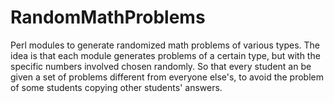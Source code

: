 RandomMathProblems
==================

Perl modules to generate randomized math problems of various types. The idea is that each module generates problems of a certain type, but with the specific numbers involved chosen randomly. So that every student an be given a set of problems different from everyone else's, to avoid the problem of some students copying other students' answers.